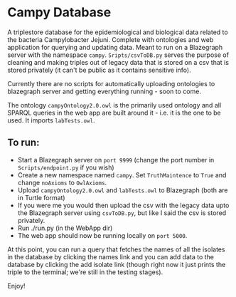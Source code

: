 # Campy Database
A triplestore database for the epidemiological and biological data related to the bacteria Campylobacter Jejuni. 
Complete with ontologies and web application for querying and updating data.
Meant to run on a Blazegraph server with the namespace `campy`.
`Sripts/csvToDB.py` serves the purpose of cleaning and making triples out of legacy data that is stored on a csv
that is stored privately (it can't be public as it contains sensitive info).

Currently there are no scripts for automatically uploading ontologies to blazegraph server and
getting everything running - soon to come.

The ontology `campyOntology2.0.owl` is the primarily used ontology and all SPARQL queries in the web app are built
around it - i.e. it is the one to be used. It imports `labTests.owl`. 

## To run:
- Start a Blazegraph server on `port 9999` (change the port number in `Scripts/endpoint.py` if you wish)
- Create a new namespace named `campy`. Set `TruthMaintence` to `True` and change `noAxioms` to `OwlAxioms`.
- Upload `campyOntology2.0.owl` and `labTests.owl` to Blazegraph (both are in Turtle format)
- If you were me you would then upload the csv with the legacy data upto the Blazegraph server using
  `csvToDB.py`, but like I said the csv is stored privately.
- Run ./run.py (in the WebApp dir)
- The web app should now be running locally on `port 5000`.

At this point, you can run a query that fetches the names of all the isolates in the database by clicking the names 
link and you can add data to the database by clicking the add isolate link (though right now it just prints the 
triple to the terminal; we're still in the testing stages).

Enjoy!


